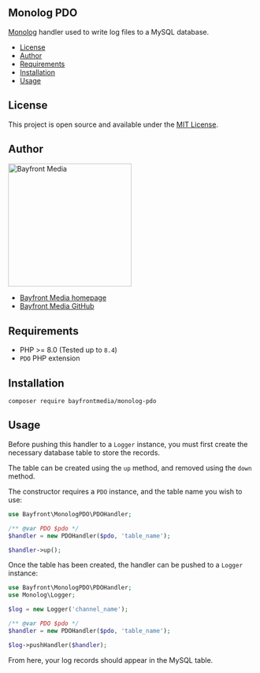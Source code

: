## Monolog PDO

[Monolog](https://github.com/Seldaek/monolog) handler used to write log files to a MySQL database.

- [License](#license)
- [Author](#author)
- [Requirements](#requirements)
- [Installation](#installation)
- [Usage](#usage)

## License

This project is open source and available under the [MIT License](LICENSE).

## Author

<img src="https://cdn1.onbayfront.com/bfm/brand/bfm-logo.svg" alt="Bayfront Media" width="250" />

- [Bayfront Media homepage](https://www.bayfrontmedia.com?utm_source=github&amp;utm_medium=direct)
- [Bayfront Media GitHub](https://github.com/bayfrontmedia)

## Requirements

* PHP >= 8.0 (Tested up to `8.4`)
* `PDO` PHP extension

## Installation

```
composer require bayfrontmedia/monolog-pdo
```

## Usage

Before pushing this handler to a `Logger` instance, you must first create the necessary database table to store the records.

The table can be created using the `up` method, and removed using the `down` method.

The constructor requires a `PDO` instance, and the table name you wish to use:

```php
use Bayfront\MonologPDO\PDOHandler;

/** @var PDO $pdo */
$handler = new PDOHandler($pdo, 'table_name');

$handler->up();
```

Once the table has been created, the handler can be pushed to a `Logger` instance:

```php
use Bayfront\MonologPDO\PDOHandler;
use Monolog\Logger;

$log = new Logger('channel_name');

/** @var PDO $pdo */
$handler = new PDOHandler($pdo, 'table_name');

$log->pushHandler($handler);
```

From here, your log records should appear in the MySQL table.